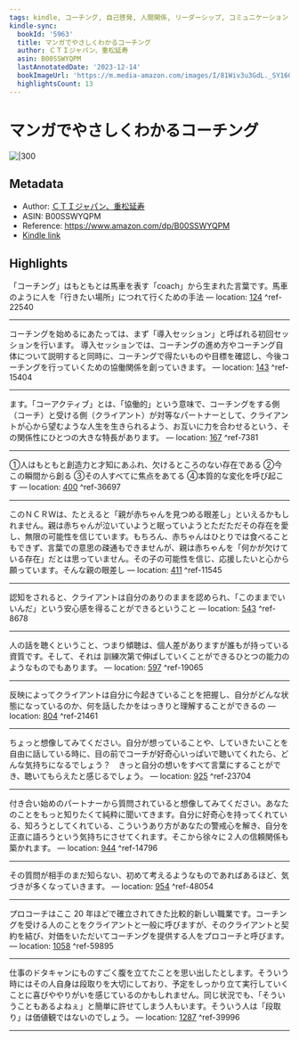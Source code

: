 ```yaml
---
tags: kindle, コーチング, 自己啓発, 人間関係, リーダーシップ, コミュニケーション, 目標設定, ビジネス
kindle-sync:
  bookId: '5963'
  title: マンガでやさしくわかるコーチング
  author: ＣＴＩジャパン、重松延寿
  asin: B00SSWYQPM
  lastAnnotatedDate: '2023-12-14'
  bookImageUrl: 'https://m.media-amazon.com/images/I/81Wiv3u3GdL._SY160.jpg'
  highlightsCount: 13
---
```


# マンガでやさしくわかるコーチング
![|300](https://m.media-amazon.com/images/I/81Wiv3u3GdL.jpg)
## Metadata
* Author: [ＣＴＩジャパン、重松延寿](https://www.amazon.comundefined)
* ASIN: B00SSWYQPM
* Reference: https://www.amazon.com/dp/B00SSWYQPM
* [Kindle link](kindle://book?action=open&asin=B00SSWYQPM)

## Highlights
「コーチング」はもともとは馬車を表す「coach」から生まれた言葉です。馬車のように人を「行きたい場所」につれて行くための手法 — location: [124](kindle://book?action=open&asin=B00SSWYQPM&location=124) ^ref-22540

---
コーチングを始めるにあたっては、まず「導入セッション」と呼ばれる初回セッションを行います。 導入セッションでは、コーチングの進め方やコーチング自体について説明すると同時に、コーチングで得たいものや目標を確認し、今後コーチングを行っていくための協働関係を創っていきます。 — location: [143](kindle://book?action=open&asin=B00SSWYQPM&location=143) ^ref-15404

---
ます。「コーアクティブ」とは、「協働的」という意味で、コーチングをする側（コーチ）と受ける側（クライアント）が対等なパートナーとして、クライアントが心から望むような人生を生きられるよう、お互いに力を合わせるという、その関係性にひとつの大きな特長があります。 — location: [167](kindle://book?action=open&asin=B00SSWYQPM&location=167) ^ref-7381

---
①人はもともと創造力と才知にあふれ、欠けるところのない存在である ②今この瞬間から創る ③その人すべてに焦点をあてる ④本質的な変化を呼び起こす — location: [400](kindle://book?action=open&asin=B00SSWYQPM&location=400) ^ref-36697

---
このＮＣＲＷは、たとえると「親が赤ちゃんを見つめる眼差し」といえるかもしれません。親は赤ちゃんが泣いていようと眠っていようとただただその存在を愛し、無限の可能性を信じています。もちろん、赤ちゃんはひとりでは食べることもできず、言葉での意思の疎通もできませんが、親は赤ちゃんを「何かが欠けている存在」だとは思っていません。その子の可能性を信じ、応援したいと心から願っています。そんな親の眼差し — location: [411](kindle://book?action=open&asin=B00SSWYQPM&location=411) ^ref-11545

---
認知をされると、クライアントは自分のありのままを認められ、「このままでいいんだ」という安心感を得ることができるということ — location: [543](kindle://book?action=open&asin=B00SSWYQPM&location=543) ^ref-8678

---
人の話を聴くということ、つまり傾聴は、個人差がありますが誰もが持っている資質です。そして、それは 訓練次第で伸ばしていくことができるひとつの能力のようなものでもあります。 — location: [597](kindle://book?action=open&asin=B00SSWYQPM&location=597) ^ref-19065

---
反映によってクライアントは自分に今起きていることを把握し、自分がどんな状態になっているのか、何を話したかをはっきりと理解することができるの — location: [804](kindle://book?action=open&asin=B00SSWYQPM&location=804) ^ref-21461

---
ちょっと想像してみてください。自分が想っていることや、していきたいことを自由に話している時に、目の前でコーチが好奇心いっぱいで聴いてくれたら、どんな気持ちになるでしょう？　きっと自分の想いをすべて言葉にすることができ、聴いてもらえたと感じるでしょう。 — location: [925](kindle://book?action=open&asin=B00SSWYQPM&location=925) ^ref-23704

---
付き合い始めのパートナーから質問されていると想像してみてください。あなたのことをもっと知りたくて純粋に聞いてきます。自分に好奇心を持ってくれている、知ろうとしてくれている、こういうあり方があなたの警戒心を解き、自分を正直に語ろうという気持ちにさせてくれます。そこから徐々に２人の信頼関係も築かれます。 — location: [944](kindle://book?action=open&asin=B00SSWYQPM&location=944) ^ref-14796

---
その質問が相手のまだ知らない、初めて考えるようなものであればあるほど、気づきが多くなっていきます。 — location: [954](kindle://book?action=open&asin=B00SSWYQPM&location=954) ^ref-48054

---
プロコーチはここ 20 年ほどで確立されてきた比較的新しい職業です。コーチングを受ける人のことをクライアントと一般に呼びますが、そのクライアントと契約を結び、対価をいただいてコーチングを提供する人をプロコーチと呼びます。 — location: [1058](kindle://book?action=open&asin=B00SSWYQPM&location=1058) ^ref-59895

---
仕事のドタキャンにものすごく腹を立てたことを思い出したとします。そういう時にはその人自身は段取りを大切にしており、予定をしっかり立て実行していくことに喜びややりがいを感じているのかもしれません。同じ状況でも、「そういうこともあるよねぇ」と簡単に許せてしまう人もいます。そういう人は「段取り」は価値観ではないのでしょう。 — location: [1287](kindle://book?action=open&asin=B00SSWYQPM&location=1287) ^ref-39996

---
